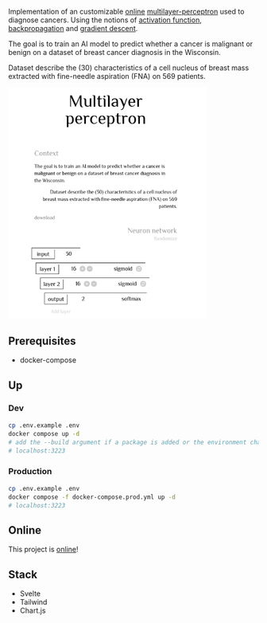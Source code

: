 Implementation of an customizable [online](https://multilayer-perceptron.trixky.com/) [multilayer-perceptron](https://en.wikipedia.org/wiki/Multilayer_perceptron) used to diagnose cancers.
Using the notions of [activation function](https://en.wikipedia.org/wiki/Activation_function), [backpropagation](https://en.wikipedia.org/wiki/Backpropagation) and [gradient descent](https://en.wikipedia.org/wiki/Gradient_descent).

The goal is to train an AI model to predict whether a cancer is malignant or benign on a dataset of breast cancer diagnosis in the Wisconsin.

Dataset describe the (30) characteristics of a cell nucleus of breast mass extracted with fine-needle aspiration (FNA) on 569 patients.

<img src="https://github.com/trixky/multilayer_perceptron/blob/main/.demo/screenshots.gif" alt="Demo gif" width="400"/>

## Prerequisites

- docker-compose

## Up

### Dev

```bash
cp .env.example .env
docker compose up -d
# add the --build argument if a package is added or the environment changes
# localhost:3223
```

### Production

```bash
cp .env.example .env
docker compose -f docker-compose.prod.yml up -d
# localhost:3223
```

## Online

This project is [online](https://multilayer-perceptron.trixky.com/)!

## Stack

- Svelte
- Tailwind
- Chart.js
